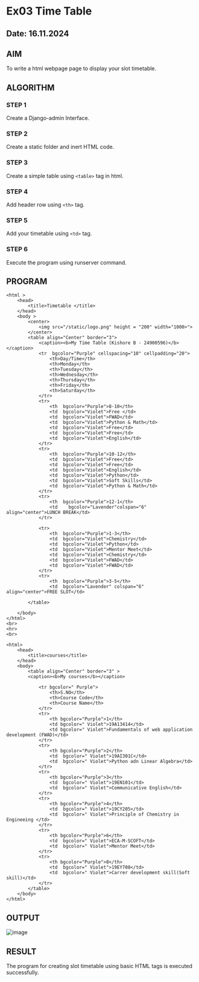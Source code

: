 # Ex03 Time Table
## Date: 16.11.2024

## AIM
To write a html webpage page to display your slot timetable.

## ALGORITHM
### STEP 1
Create a Django-admin Interface.

### STEP 2
Create a static folder and inert HTML code.

### STEP 3
Create a simple table using ```<table>``` tag in html.

### STEP 4
Add header row using ```<th>``` tag.

### STEP 5
Add your timetable using ```<td>``` tag.

### STEP 6
Execute the program using runserver command.

## PROGRAM
```
<html >
    <head>
        <title>Timetable </title>
    </head>
    <body >
        <center>
            <img src="/static/logo.png" height = "200" width="1000>">
        </center>
        <table align="Center" border="3">
            <caption><b>My Time Table (Kishore B - 24900596)</b></caption>
            <tr  bgcolor="Purple" cellspacing="10" cellpadding="20">
                <th>Day/Time</th>
                <th>Monday</th>
                <th>Tuesday</th>
                <th>Wednesday</th>
                <th>Thursday</th>
                <th>Friday</th>
                <th>Saturday</th>
            </tr>
            <tr>
                <th  bgcolor="Purple">8-10</th>
                <td  bgcolor="Violet">Free </td>
                <td  bgcolor="Violet">FWAD</td>
                <td  bgcolor="Violet">Python & Math</td>
                <td  bgcolor="Violet">Free</td>
                <td  bgcolor="Violet">Free</td>
                <td  bgcolor="Violet">English</td>
            </tr>
            <tr>
                <th  bgcolor="Purple">10-12</th>
                <td  bgcolor="Violet">Free</td>
                <td  bgcolor="Violet">Free</td>
                <td  bgcolor="Violet">English</td>
                <td  bgcolor="Violet">Python</td>
                <td  bgcolor="Violet">Soft Skills</td>
                <td  bgcolor="Violet">Python & Math</td>
            </tr>
            <tr>
                <th  bgcolor="Purple">12-1</th>
                <td    bgcolor="Lavender"colspan="6" align="center">LUNCH BREAK</td>
            </tr>

            <tr>
                <th  bgcolor="Purple">1-3</th>
                <td  bgcolor="Violet">Chemistry</td>
                <td  bgcolor="Violet">Python</td>
                <td  bgcolor="Violet">Mentor Meet</td>
                <td  bgcolor="Violet">Chemistry</td>
                <td  bgcolor="Violet">FWAD</td>
                <td  bgcolor="Violet">FWAD</td>
            </tr>
            <tr>
                <th  bgcolor="Purple">3-5</th>
                <td  bgcolor="Lavender" colspan="6" align="center">FREE SLOT</td>

        </table>    

    </body>
</html>
<br>
<hr>
<br>

<html>
    <head>
        <title>courses</title>
    </head>
    <body>
        <table align="Center" border="3" >
        <caption><b>My courses</b></caption>

            <tr bgcolor=" Purple">
                <th>S.NO</th>
                <th>Course Code</th>
                <th>Course Name</th>
            </tr>
            <tr>
                <th bgcolor="Purple">1</th>
                <td bgcolor=" Violet">19A13414</td>
                <td bgcolor=" Violet">Fundamentals of web application development (FWAD)</td>
            </tr>
            <tr>
                <th bgcolor="Purple">2</th>
                <td  bgcolor=" Violet">19AI301C</td>
                <td  bgcolor=" Violet">Python adn Linear Algebra</td>
            </tr>
            <tr>
                <th bgcolor="Purple">3</th>
                <td  bgcolor=" Violet">19EN101</td>
                <td  bgcolor=" Violet">Communicative English</td>
            </tr>
            <tr>
                <th bgcolor="Purple">4</th>
                <td  bgcolor=" Violet">19CY205</td>
                <td  bgcolor=" Violet">Principle of Chemistry in Engineeing </td>
            </tr>
            <tr>
                <th bgcolor="Purple">6</th>
                <td  bgcolor=" Violet">ECA-M-SCOFT</td>
                <td  bgcolor=" Violet">Mentor Meet</td>
            </tr>
            <tr>
                <th bgcolor="Purple">8</th>
                <td  bgcolor=" Violet">19EY708</td>
                <td  bgcolor=" Violet">Carrer development skill(Soft skill)</td>
            </tr>
        </table>
    </body>
</html>  
```

## OUTPUT
![image](https://github.com/user-attachments/assets/c9feaa17-cd42-43b1-a036-a8a4460825b1)


## RESULT
The program for creating slot timetable using basic HTML tags is executed successfully.
